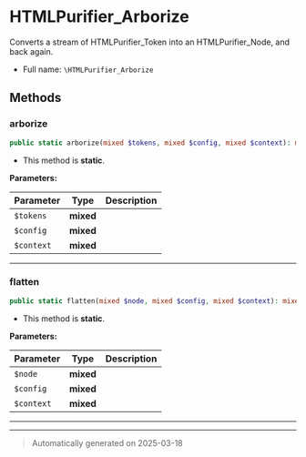 
# HTMLPurifier_Arborize

Converts a stream of HTMLPurifier_Token into an HTMLPurifier_Node,
and back again.



* Full name: `\HTMLPurifier_Arborize`




## Methods


### arborize



```php
public static arborize(mixed $tokens, mixed $config, mixed $context): mixed
```



* This method is **static**.




**Parameters:**

| Parameter | Type | Description |
|-----------|------|-------------|
| `$tokens` | **mixed** |  |
| `$config` | **mixed** |  |
| `$context` | **mixed** |  |





***

### flatten



```php
public static flatten(mixed $node, mixed $config, mixed $context): mixed
```



* This method is **static**.




**Parameters:**

| Parameter | Type | Description |
|-----------|------|-------------|
| `$node` | **mixed** |  |
| `$config` | **mixed** |  |
| `$context` | **mixed** |  |





***


***
> Automatically generated on 2025-03-18
